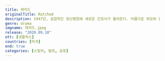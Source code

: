 ```yaml
---
title: 래치드
originalTitle: Ratched
description: 1947년, 실험적인 정신병원에 새로운 간호사가 들어온다. 아름다운 외모와 열정적인 면모의 밀드러드 래치드. 하지만 그녀의 마음 속에서는 섬뜩한 어둠이 숨겨져 있다.
genre: drama
imgname: 래치드.jpeg
release: "2020.09.18"
ott: [넷플릭스]
countries: [미국]
end: true
categories: [스릴러, 범죄, 공포]
---
```

